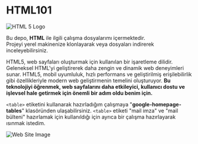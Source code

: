# HTML101
![HTML 5 Logo](https://www.w3.org/html/logo/downloads/HTML5_Logo_256.png)

Bu depo, **HTML** ile ilgili çalışma dosyalarımı içermektedir.   
Projeyi yerel makinenize klonlayarak veya dosyaları indirerek inceleyebilirsiniz.  


HTML5, web sayfaları oluşturmak için kullanılan bir işaretleme dilidir. Geleneksel HTML'yi geliştirerek daha zengin ve dinamik web deneyimleri sunar. HTML5, mobil uyumluluk, hızlı performans ve geliştirilmiş erişilebilirlik gibi özellikleriyle modern web geliştirmenin temelini oluşturuyor. **Bu teknolojiyi öğrenmek, web sayfalarını daha etkileyici, kullanıcı dostu ve işlevsel hale getirmek için önemli bir adım oldu benim için.**


`<table>` etiketini kullanarak hazırladığım çalışmaya "**google-homepage-tables**" klasöründen ulaşabilirsiniz.
`<table>` etiketi "mail imza" ve "mail bülteni" hazırlamak için kullanıldığı için ayrıca bir çalışma hazırlayarak ısınmak istedim.

![Web Site Image ](https://www.resimupload.org/images/2023/12/26/com.google.png)







